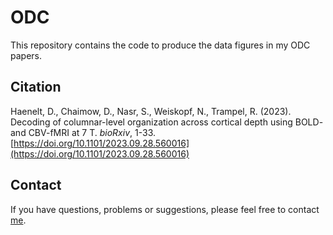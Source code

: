 ODC
===

This repository contains the code to produce the data figures in my ODC papers.

Citation
---
Haenelt, D., Chaimow, D., Nasr, S., Weiskopf, N., Trampel, R. (2023). Decoding of columnar-level organization across cortical depth using BOLD- and CBV-fMRI at 7 T. *bioRxiv*, 1-33. [https://doi.org/10.1101/2023.09.28.560016](https://doi.org/10.1101/2023.09.28.560016)

Contact
---
If you have questions, problems or suggestions, please feel free to contact [me](mailto:daniel.haenelt@gmail.com).
